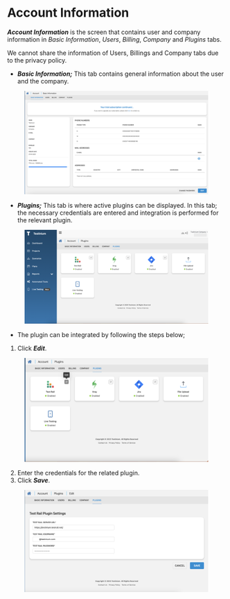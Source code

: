 # Account Information

_**Account Information**_ is the screen that contains user and company information in _Basic Information_, _Users_, _Billing_, _Company_ and _Plugins_ tabs.

We cannot share the information of Users, Billings and Company tabs due to the privacy policy.

* _**Basic Information;**_ This tab contains general information about the user and the company.

<figure><img src="../../.gitbook/assets/Screenshot 2025-01-28 at 09.30.53.png" alt=""><figcaption></figcaption></figure>

* _**Plugins;**_ This tab is where active plugins can be displayed. In this tab; the necessary credentials are entered and integration is performed for the relevant plugin.

<figure><img src="../../.gitbook/assets/Screenshot 2025-01-28 at 09.41.28.png" alt=""><figcaption></figcaption></figure>

* The plugin can be integrated by following the steps below;

1. Click _**Edit**_.

<figure><img src="../../.gitbook/assets/Screenshot 2025-01-28 at 09.51.58.png" alt=""><figcaption></figcaption></figure>

2. Enter the credentials for the related plugin.
3. Click _**Save**_.

<figure><img src="../../.gitbook/assets/Screenshot 2025-01-28 at 09.55.21.png" alt=""><figcaption></figcaption></figure>

